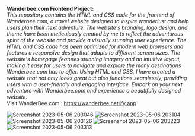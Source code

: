 <b>Wanderbee.com Frontend Project:</b><br>
<i>This repository contains the HTML and CSS code for the frontend of Wanderbee.com, a travel website designed to inspire wanderlust and help users plan their next adventure. The website's branding, logo design, and theme have been meticulously created by me to reflect the adventurous spirit of the website and provide a visually stunning user experience. The HTML and CSS code has been optimized for modern web browsers and features a responsive design that adapts to different screen sizes. The website's homepage features stunning imagery and an intuitive layout, making it easy for users to navigate and explore the many destinations Wanderbee.com has to offer. Using HTML and CSS, I have created a website that not only looks great but also functions seamlessly, providing users with a user-friendly and engaging interface. Embark on your next adventure with Wanderbee.com and experience a beautifully designed website.</i>
</br>
Visit WanderBee.com : https://wanderbee.netlify.app

![Screenshot 2023-05-06 203046](https://user-images.githubusercontent.com/130790017/236632824-a6ad5414-81c7-469c-a024-78e13b57fcf5.png)
![Screenshot 2023-05-06 203104](https://user-images.githubusercontent.com/130790017/236632845-63470c58-d07f-4a79-b98a-e6d1b03b9049.png)
![Screenshot 2023-05-06 203126](https://user-images.githubusercontent.com/130790017/236632858-3336ec11-64ab-4175-8de7-0bfd2f1a2197.png)
![Screenshot 2023-05-06 203223](https://user-images.githubusercontent.com/130790017/236632805-894a93cd-9ca8-4d4c-ba45-28fbf87a6984.png)
![Screenshot 2023-05-06 203313](https://user-images.githubusercontent.com/130790017/236632820-316e84ac-6df7-4b19-b97e-db75d7fd2c07.png)
